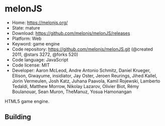 # melonJS

- Home: https://melonjs.org/
- State: mature
- Download: https://github.com/melonjs/melonJS/releases
- Platform: Web
- Keyword: game engine
- Code repository: https://github.com/melonjs/melonJS.git (@created 2011, @stars 3272, @forks 520)
- Code language: JavaScript
- Code license: MIT
- Developer: Aaron McLeod, Andre Antonio Schmitz, Daniel Krueger, Ellison, Giwayume, insidiator, Jay Oster, Jeroen Reurings, Jihed Kallel, Jorin Vermeulen, Josh Katz, Juhana Paavola, Kamil Rojewski, Lamberto Tedaldi, Matthew Morrow, Nikolay Lazarov, Olivier Biot, Rémy Boulanouar, Sean Muron, TheManuz, Yosua Hamonangan

HTML5 game engine.

## Building

